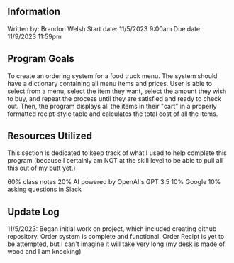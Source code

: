 ## Information
Written by: Brandon Welsh
Start date: 11/5/2023 9:00am
Due date: 11/9/2023 11:59pm

## Program Goals
To create an ordering system for a food truck menu.
The system should have a dictionary containing all menu items and prices.
User is able to select from a menu, select the item they want, select the amount they wish to buy, and repeat the process until they are satisfied and ready to check out. Then, the program displays all the items in their "cart" in a properly formatted recipt-style table and calculates the total cost of all the items.

## Resources Utilized
This section is dedicated to keep track of what I used to help complete this program (because I certainly am NOT at the skill level to be able to pull all this out of my butt yet.)

60% class notes
20% AI powered by OpenAI's GPT 3.5
10% Google
10% asking questions in Slack

## Update Log
11/5/2023: Began initial work on project, which included creating github repository. Order system is complete and functional. Order Recipt is yet to be attempted, but I can't imagine it will take very long (my desk is made of wood and I am knocking)